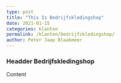 ```yaml
---
type: post
title: "This Is Bedrijfskledingshop"
date: 2021-01-15
categories: klanten
permalink: /klanten/bedrijfskledingshop/
author: Peter Jaap Blaakmeer
---
```

### Headder Bedrijfskledingshop

Content